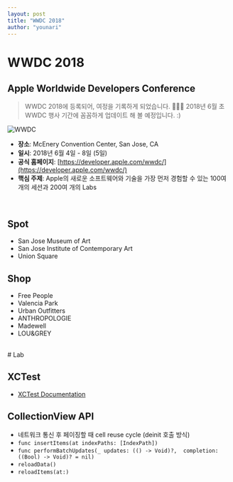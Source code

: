 ```yaml
---
layout: post
title: "WWDC 2018"
author: "younari"
---
```




# WWDC 2018
## Apple Worldwide Developers Conference
> WWDC 2018에 등록되어, 여정을 기록하게 되었습니다. 🙏🏻✨ 2018년 6월 초 WWDC 행사 기간에 꼼꼼하게 업데이트 해 볼 예정입니다. :)


![WWDC](https://younari.github.io/images/WWDC2018.PNG)



- **장소**: McEnery Convention Center, San Jose, CA
- **일시**: 2018년 6월 4일 - 8일 (5일)
- **공식 홈페이지**: [https://developer.apple.com/wwdc/](https://developer.apple.com/wwdc/)
- **핵심 주제**: Apple의 새로운 소프트웨어와 기술을 가장 먼저 경험할 수 있는 100여 개의 세션과 200여 개의 Labs

<br>

## Spot
- San Jose Museum of Art
- San Jose Institute of Contemporary Art 
- Union Square

## Shop
- Free People 
- Valencia Park
- Urban Outfitters
- ANTHROPOLOGIE 
- Madewell 
- LOU&GREY

<br>
# Lab

## XCTest
- [XCTest Documentation](https://developer.apple.com/documentation/xctest)

## CollectionView API 
- 네트워크 통신 후 페이징할 때 cell reuse cycle (deinit 호출 방식)
- `func insertItems(at indexPaths: [IndexPath])`
- `func performBatchUpdates(_ updates: (() -> Void)?, 
              completion: ((Bool) -> Void)? = nil)`
- `reloadData()`
- `reloadItems(at:)`
